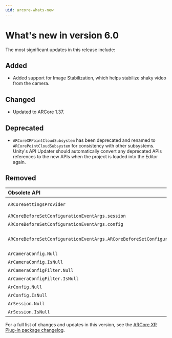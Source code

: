 ```yaml
---
uid: arcore-whats-new
---
```

# What's new in version 6.0

The most significant updates in this release include:

## Added

- Added support for Image Stabilization, which helps stabilize shaky video from the camera.

## Changed

- Updated to ARCore 1.37.

## Deprecated

- `ARCoreXRPointCloudSubsystem` has been deprecated and renamed to `ARCorePointCloudSubsystem` for consistency with other subsystems. Unity's API Updater should automatically convert any deprecated APIs references to the new APIs when the project is loaded into the Editor again.

## Removed

| Obsolete API                                                                 | Recommendation                                                                        |
|:------------------------------------------------------------------------------|:--------------------------------------------------------------------------------------|
| `ARCoreSettingsProvider`                                                      | This class is now deprecated. Its internal functionality is replaced by XR Management |
| `ARCoreBeforeSetConfigurationEventArgs.session`                               | Use arSession to access the session.                                                  |
| `ARCoreBeforeSetConfigurationEventArgs.config`                                | Use arConfig to access the configuration.                                             |
| `ARCoreBeforeSetConfigurationEventArgs.ARCoreBeforeSetConfigurationEventArgs` | Use ARCoreBeforeSetConfigurationEventArgs(ArSession, ArConfig) instead.               |
| `ArCameraConfig.Null`                                                         | Use default instead.                                                                  |
| `ArCameraConfig.IsNull`                                                       | Compare to null instead.                                                              |
| `ArCameraConfigFilter.Null`                                                   | Use default instead.                                                                  |
| `ArCameraConfigFilter.IsNull`                                                 | Compare to null instead.                                                              |
| `ArConfig.Null`                                                               | Use default instead.                                                                  |
| `ArConfig.IsNull`                                                             | Compare to null instead.                                                              |
| `ArSession.Null`                                                              | Use default instead.                                                                  |
| `ArSession.IsNull`                                                            | Compare to null instead.                                                              |

For a full list of changes and updates in this version, see the [ARCore XR Plug-in package changelog](xref:arcore-changelog).
